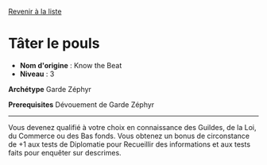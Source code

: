 [Revenir à la liste](list.md)

# Tâter le pouls

 * **Nom d'origine** : Know the Beat
 * **Niveau** : 3


<p><strong>Archétype</strong> Garde Zéphyr</p>
<p><strong>Prerequisites</strong> Dévouement de Garde Zéphyr</p>
<hr>
<p>Vous devenez qualifié à votre choix en connaissance des Guildes, de la Loi, du Commerce ou des Bas fonds. Vous obtenez un bonus de circonstance de +1 aux tests de Diplomatie pour Recueillir des informations et aux tests faits pour enquêter sur descrimes.</p>